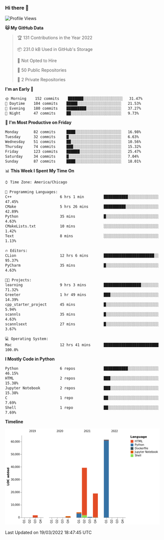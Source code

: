 ### Hi there 👋

<!--
**cauliyang/cauliyang** is a ✨ _special_ ✨ repository because its `README.md` (this file) appears on your GitHub profile.

Here are some ideas to get you started:

- 🔭 I’m currently working on ...
- 🌱 I’m currently learning ...
- 👯 I’m looking to collaborate on ...
- 🤔 I’m looking for help with ...
- 💬 Ask me about ...
- 📫 How to reach me: ...
- 😄 Pronouns: ...
- ⚡ Fun fact: ...
-->

<!--START_SECTION:waka-->
![Profile Views](http://img.shields.io/badge/Profile%20Views-1-blue)

**🐱 My GitHub Data** 

> 🏆 131 Contributions in the Year 2022
 > 
> 📦 231.0 kB Used in GitHub's Storage 
 > 
> 🚫 Not Opted to Hire
 > 
> 📜 50 Public Repositories 
 > 
> 🔑 2 Private Repositories  
 > 
**I'm an Early 🐤** 

```text
🌞 Morning    152 commits    ███████░░░░░░░░░░░░░░░░░░   31.47% 
🌆 Daytime    104 commits    █████░░░░░░░░░░░░░░░░░░░░   21.53% 
🌃 Evening    180 commits    █████████░░░░░░░░░░░░░░░░   37.27% 
🌙 Night      47 commits     ██░░░░░░░░░░░░░░░░░░░░░░░   9.73%

```
📅 **I'm Most Productive on Friday** 

```text
Monday       82 commits     ████░░░░░░░░░░░░░░░░░░░░░   16.98% 
Tuesday      32 commits     █░░░░░░░░░░░░░░░░░░░░░░░░   6.63% 
Wednesday    51 commits     ██░░░░░░░░░░░░░░░░░░░░░░░   10.56% 
Thursday     74 commits     ███░░░░░░░░░░░░░░░░░░░░░░   15.32% 
Friday       123 commits    ██████░░░░░░░░░░░░░░░░░░░   25.47% 
Saturday     34 commits     █░░░░░░░░░░░░░░░░░░░░░░░░   7.04% 
Sunday       87 commits     ████░░░░░░░░░░░░░░░░░░░░░   18.01%

```


📊 **This Week I Spent My Time On** 

```text
⌚︎ Time Zone: America/Chicago

💬 Programming Languages: 
C++                      6 hrs 1 min         ███████████░░░░░░░░░░░░░░   47.45% 
CMake                    5 hrs 26 mins       ██████████░░░░░░░░░░░░░░░   42.89% 
Python                   35 mins             █░░░░░░░░░░░░░░░░░░░░░░░░   4.63% 
CMakeLists.txt           10 mins             ░░░░░░░░░░░░░░░░░░░░░░░░░   1.42% 
Text                     8 mins              ░░░░░░░░░░░░░░░░░░░░░░░░░   1.13%

🔥 Editors: 
CLion                    12 hrs 6 mins       ███████████████████████░░   95.37% 
PyCharm                  35 mins             █░░░░░░░░░░░░░░░░░░░░░░░░   4.63%

🐱‍💻 Projects: 
learning                 9 hrs 3 mins        █████████████████░░░░░░░░   71.32% 
Greeter                  1 hr 49 mins        ███░░░░░░░░░░░░░░░░░░░░░░   14.39% 
cpp_starter_project      45 mins             █░░░░░░░░░░░░░░░░░░░░░░░░   5.94% 
scannls                  35 mins             █░░░░░░░░░░░░░░░░░░░░░░░░   4.63% 
scannlsext               27 mins             █░░░░░░░░░░░░░░░░░░░░░░░░   3.67%

💻 Operating System: 
Mac                      12 hrs 41 mins      █████████████████████████   100.0%

```

**I Mostly Code in Python** 

```text
Python                   6 repos             ███████████░░░░░░░░░░░░░░   46.15% 
HTML                     2 repos             ███░░░░░░░░░░░░░░░░░░░░░░   15.38% 
Jupyter Notebook         2 repos             ███░░░░░░░░░░░░░░░░░░░░░░   15.38% 
C                        1 repo              ██░░░░░░░░░░░░░░░░░░░░░░░   7.69% 
Shell                    1 repo              ██░░░░░░░░░░░░░░░░░░░░░░░   7.69%

```


**Timeline**

![Chart not found](https://raw.githubusercontent.com/cauliyang/cauliyang/main/charts/bar_graph.png) 


 Last Updated on 19/03/2022 18:47:45 UTC
<!--END_SECTION:waka-->

